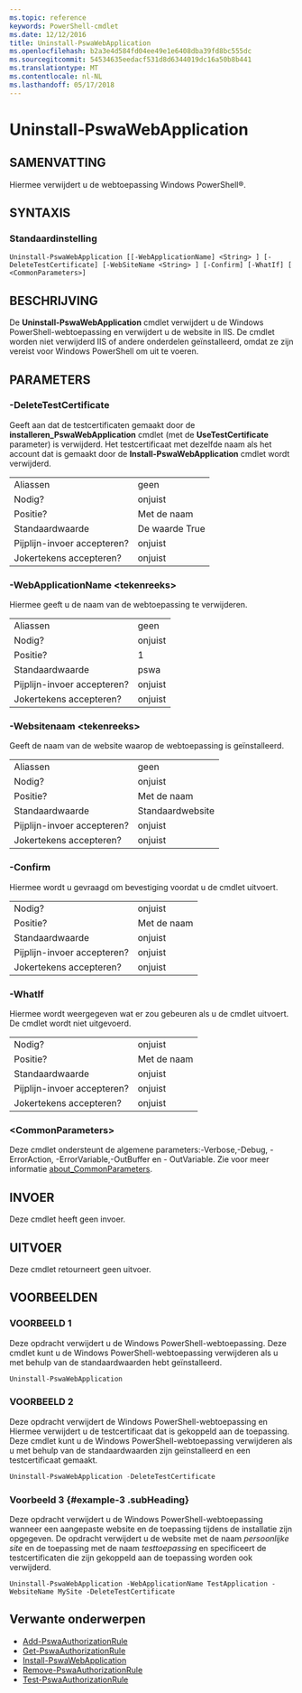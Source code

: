 ```yaml
---
ms.topic: reference
keywords: PowerShell-cmdlet
ms.date: 12/12/2016
title: Uninstall-PswaWebApplication
ms.openlocfilehash: b2a3e4d584fd04ee49e1e6408dba39fd8bc555dc
ms.sourcegitcommit: 54534635eedacf531d8d6344019dc16a50b8b441
ms.translationtype: MT
ms.contentlocale: nl-NL
ms.lasthandoff: 05/17/2018
---
```

# <a name="uninstall-pswawebapplication"></a>Uninstall-PswaWebApplication

## <a name="synopsis"></a>SAMENVATTING

Hiermee verwijdert u de webtoepassing Windows PowerShell®.

## <a name="syntax"></a>SYNTAXIS

### <a name="default"></a>Standaardinstelling
```
Uninstall-PswaWebApplication [[-WebApplicationName] <String> ] [-DeleteTestCertificate] [-WebSiteName <String> ] [-Confirm] [-WhatIf] [ <CommonParameters>]
```

## <a name="description"></a>BESCHRIJVING

De **Uninstall-PswaWebApplication** cmdlet verwijdert u de Windows PowerShell-webtoepassing en verwijdert u de website in IIS. De cmdlet worden niet verwijderd IIS of andere onderdelen geïnstalleerd, omdat ze zijn vereist voor Windows PowerShell om uit te voeren.

## <a name="parameters"></a>PARAMETERS

### <a name="-deletetestcertificate"></a>-DeleteTestCertificate

Geeft aan dat de testcertificaten gemaakt door de **installeren\_PswaWebApplication** cmdlet (met de **UseTestCertificate** parameter) is verwijderd.
Het testcertificaat met dezelfde naam als het account dat is gemaakt door de **Install-PswaWebApplication** cmdlet wordt verwijderd.

|||
|-|-|
| Aliassen                              | geen                                 |
| Nodig?                            | onjuist                                |
| Positie?                            | Met de naam                                |
| Standaardwaarde                        | De waarde True                                 |
| Pijplijn-invoer accepteren?               | onjuist                                |
| Jokertekens accepteren?          | onjuist                                |

### <a name="-webapplicationname-ltstringgt"></a>-WebApplicationName &lt;tekenreeks&gt;

Hiermee geeft u de naam van de webtoepassing te verwijderen.

|||
|-|-|
| Aliassen                              | geen                                 |
| Nodig?                            | onjuist                                |
| Positie?                            | 1                                    |
| Standaardwaarde                        | pswa                                 |
| Pijplijn-invoer accepteren?               | onjuist                                |
| Jokertekens accepteren?          | onjuist                                |

### <a name="-websitename-ltstringgt"></a>-Websitenaam &lt;tekenreeks&gt;

Geeft de naam van de website waarop de webtoepassing is geïnstalleerd.

|||
|-|-|
| Aliassen                              | geen                                 |
| Nodig?                            | onjuist                                |
| Positie?                            | Met de naam                                |
| Standaardwaarde                        | Standaardwebsite                     |
| Pijplijn-invoer accepteren?               | onjuist                                |
| Jokertekens accepteren?          | onjuist                                |

### <a name="-confirm"></a>-Confirm

Hiermee wordt u gevraagd om bevestiging voordat u de cmdlet uitvoert.

|||
|-|-|
| Nodig?                            | onjuist                                |
| Positie?                            | Met de naam                                |
| Standaardwaarde                        | onjuist                                |
| Pijplijn-invoer accepteren?               | onjuist                                |
| Jokertekens accepteren?          | onjuist                                |

### <a name="-whatif"></a>-WhatIf

Hiermee wordt weergegeven wat er zou gebeuren als u de cmdlet uitvoert.
De cmdlet wordt niet uitgevoerd.

|||
|-|-|
| Nodig?                            | onjuist                                |
| Positie?                            | Met de naam                                |
| Standaardwaarde                        | onjuist                                |
| Pijplijn-invoer accepteren?               | onjuist                                |
| Jokertekens accepteren?          | onjuist                                |

### <a name="ltcommonparametersgt"></a>&lt;CommonParameters&gt;

Deze cmdlet ondersteunt de algemene parameters:-Verbose,-Debug, - ErrorAction, -ErrorVariable,-OutBuffer en - OutVariable.
Zie voor meer informatie [about_CommonParameters](http://go.microsoft.com/fwlink/p/?LinkID=113216).

## <a name="inputs"></a>INVOER

Deze cmdlet heeft geen invoer.

## <a name="outputs"></a>UITVOER

Deze cmdlet retourneert geen uitvoer.

## <a name="examples"></a>VOORBEELDEN

### <a name="example-1"></a>VOORBEELD 1

Deze opdracht verwijdert u de Windows PowerShell-webtoepassing.
Deze cmdlet kunt u de Windows PowerShell-webtoepassing verwijderen als u met behulp van de standaardwaarden hebt geïnstalleerd.

```PowerShell
Uninstall-PswaWebApplication
```

### <a name="example-2"></a>VOORBEELD 2

Deze opdracht verwijdert de Windows PowerShell-webtoepassing en Hiermee verwijdert u de testcertificaat dat is gekoppeld aan de toepassing.
Deze cmdlet kunt u de Windows PowerShell-webtoepassing verwijderen als u met behulp van de standaardwaarden zijn geïnstalleerd en een testcertificaat gemaakt.

```PowerShell
Uninstall-PswaWebApplication -DeleteTestCertificate
```

### <a name="example-3-example-3-subheading"></a>Voorbeeld 3 {#example-3 .subHeading}

Deze opdracht verwijdert u de Windows PowerShell-webtoepassing wanneer een aangepaste website en de toepassing tijdens de installatie zijn opgegeven.
De opdracht verwijdert u de website met de naam *persoonlijke site* en de toepassing met de naam *testtoepassing* en specificeert de testcertificaten die zijn gekoppeld aan de toepassing worden ook verwijderd.

```
Uninstall-PswaWebApplication -WebApplicationName TestApplication -WebsiteName MySite -DeleteTestCertificate
```

## <a name="related-topics"></a>Verwante onderwerpen

- [Add-PswaAuthorizationRule](add-pswaauthorizationrule.md)
- [Get-PswaAuthorizationRule](get-pswaauthorizationrule.md)
- [Install-PswaWebApplication](install-pswawebapplication.md)
- [Remove-PswaAuthorizationRule](remove-pswaauthorizationrule.md)
- [Test-PswaAuthorizationRule](test-pswaauthorizationrule.md)